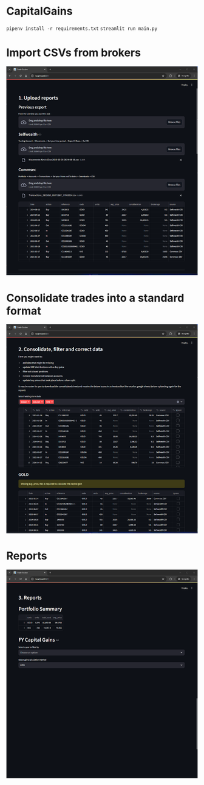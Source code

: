 # CapitalGains


`pipenv install -r requirements.txt`
`streamlit run main.py`
# Import CSVs from brokers
![alt text](image.png)

# Consolidate trades into a standard format
![alt text](image-1.png)

# Reports
![alt text](image-2.png)
